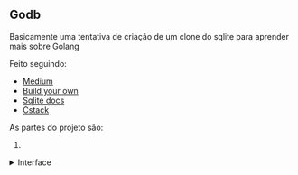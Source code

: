 ## Godb
Basicamente uma tentativa de criação de um clone do sqlite para aprender mais sobre Golang

Feito seguindo:
* [Medium](https://medium.com/felixklauke/database-i-developing-your-own-data-storage-engine-aka-create-your-own-database-ed4560c8d80a)
* [Build your own](https://build-your-own.org/database/90_end)
* [Sqlite docs](https://www.sqlite.org/arch.html)
* [Cstack](https://cstack.github.io/db_tutorial/)

As partes do projeto são:

1.
<details>
<summary>Interface</summary>
        Funções relacionadas ao REPL, entrada e saída de dados
<details>

2.
<details>
<summary>Processor(Tokenizer e Parser)</summary>
        Está no Inter também, basicamente 
        vai interpretar os comandos e passar para o core
<details>

3.
<details>
<summary>Core</summary>
        Implementação das execuções dos comandos, além das outras estruturas 
        para armazenar dados e outros
<details>

